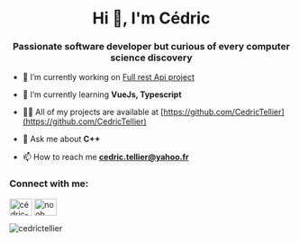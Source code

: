 <h1 align="center">Hi 👋, I'm Cédric</h1>
<h3 align="center">Passionate software developer but curious of every computer science discovery</h3>

- 🔭 I’m currently working on [Full rest Api project](https://github.com/CedricTellier/rest_api)

- 🌱 I’m currently learning **VueJs, Typescript**

- 👨‍💻 All of my projects are available at [https://github.com/CedricTellier](https://github.com/CedricTellier)

- 💬 Ask me about **C++**

- 📫 How to reach me **cedric.tellier@yahoo.fr**

<h3 align="left">Connect with me:</h3>
<p align="left">
<a href="https://linkedin.com/in/cédric-tellier-913224101" target="blank"><img align="center" src="https://cdn.jsdelivr.net/npm/simple-icons@3.0.1/icons/linkedin.svg" alt="cédric-tellier-913224101" height="30" width="40" /></a>
<a href="https://stackoverflow.com/users/noob" target="blank"><img align="center" src="https://cdn.jsdelivr.net/npm/simple-icons@3.0.1/icons/stackoverflow.svg" alt="noob" height="30" width="40" /></a>
</p>

<p><img align="center" src="https://github-readme-stats.vercel.app/api/top-langs?username=cedrictellier&show_icons=true&locale=en&layout=compact" alt="cedrictellier" /></p>
